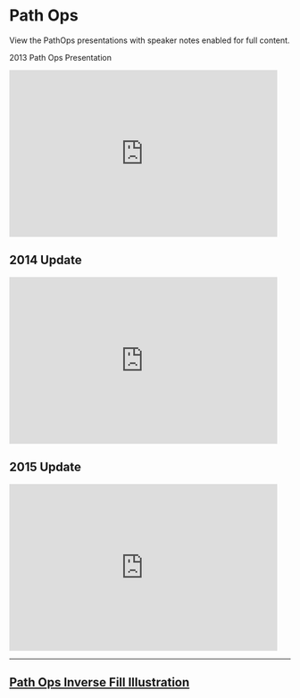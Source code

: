 Path Ops
========

View the PathOps presentations with speaker notes enabled for full content. 

2013 Path Ops Presentation
<iframe
src="https://docs.google.com/presentation/d/1iEjbQV4o40hoooB9DiAHjH9P9Q5CrVUUnbYdQtQB6_A/embed?start=false&loop=false&delayms=3000"
frameborder="0" width="480" height="299" allowfullscreen="true"
mozallowfullscreen="true" webkitallowfullscreen="true"></iframe>

2014 Update
------------
<iframe
src="https://docs.google.com/presentation/d/1NbmG5W6VW9h5HtjpCVLx4h6SXW0qW7HIwmSfiwzFbrI/embed?start=false&loop=false&delayms=3000"
frameborder="0" width="480" height="299" allowfullscreen="true"
mozallowfullscreen="true" webkitallowfullscreen="true"></iframe>

2015 Update
------------
<iframe
src="https://docs.google.com/presentation/d/1PoZdIx4DqdIvs7ybv-L3EvtxQE2qXuzeOZpSkFJjfhg/embed?start=false&loop=false&delayms=3000"
frameborder="0" width="480" height="299" allowfullscreen="true"
mozallowfullscreen="true" webkitallowfullscreen="true"></iframe>

------------
## [Path Ops Inverse Fill Illustration](https://drive.google.com/file/d/0BwoLUwz9PYkHLWpsaXd0UDdaN00/view?usp=sharing)
